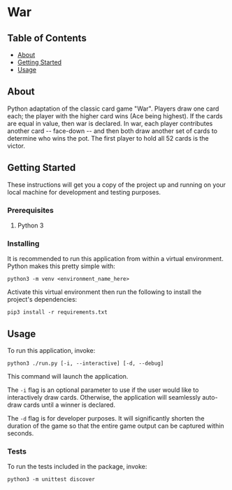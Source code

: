 # War

## Table of Contents
+ [About](#about)
+ [Getting Started](#getting_started)
+ [Usage](#usage)

## About <a name = "about"></a>
Python adaptation of the classic card game "War". Players draw one card each; the player with the higher card wins (Ace being highest). If the cards are equal in value, then war is declared. In war, each player contributes another card -- face-down -- and then both draw another set of cards to determine who wins the pot. The first player to hold all 52 cards is the victor.

## Getting Started <a name = "getting_started"></a>
These instructions will get you a copy of the project up and running on your local machine for development and testing purposes.

### Prerequisites

1. Python 3

### Installing

It is recommended to run this application from within a virtual environment. Python makes this pretty simple with:

`python3 -m venv <environment_name_here>`

Activate this virtual environment then run the following to install the project's dependencies:

`pip3 install -r requirements.txt`


## Usage <a name = "usage"></a>

To run this application, invoke:

`python3 ./run.py [-i, --interactive] [-d, --debug]`

This command will launch the application.

The `-i` flag is an optional parameter to use if the user would like to interactively draw cards. Otherwise, the application will seamlessly auto-draw cards until a winner is declared.

The `-d` flag is for developer purposes. It will significantly shorten the duration of the game so that the entire game output can be captured within seconds.

### Tests

To run the tests included in the package, invoke:

`python3 -m unittest discover`
